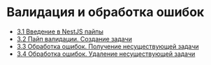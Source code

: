 # Валидация и обработка ошибок

- [3.1 Введение в NestJS пайпы](./3.1%20Introduction%20to%20NestJS%20Pipes)
- [3.2 Пайп валидации. Создание задачи](./3.2%20ValidationPipe%20Creating%20a%20Task)
- [3.3 Обработка ошибок. Получение несуществующей задачи](./3.3%20Error%20Handling%20Getting%20a%20non-existing%20Task)
- [3.4 Обработка ошибок. Удаление несуществующей задачи](./3.4%20Error%20Handling%20Deleting%20a%20non-existing%20Task)
